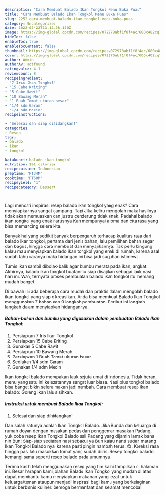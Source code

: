 ```yaml
---
description: "Cara Membuat Balado Ikan Tongkol Menu Buka Puas"
title: "Cara Membuat Balado Ikan Tongkol Menu Buka Puas"
slug: 2252-cara-membuat-balado-ikan-tongkol-menu-buka-puas
category: Uncategorized
date: 2022-05-22T23:12:58.156Z
image: https://img-global.cpcdn.com/recipes/072978abf1f8f4ac/680x482cq70/balado-ikan-tongkol-foto-resep-utama.jpg
hideToc: false
enableToc: true
enableTocContent: false
thumbnail: https://img-global.cpcdn.com/recipes/072978abf1f8f4ac/680x482cq70/balado-ikan-tongkol-foto-resep-utama.jpg
cover: https://img-global.cpcdn.com/recipes/072978abf1f8f4ac/680x482cq70/balado-ikan-tongkol-foto-resep-utama.jpg
author: Admin
authorAv: notfound
ratingvalue: 4.1
reviewcount: 8
recipeingredient:
- "7 Iris Ikan Tongkol"
- "15 Cabe Kriting"
- "5 Cabe Rawit"
- "10 Bawang Merah"
- "1 Buah Tomat ukuran besar"
- "1/4 sdm Garam"
- "1/4 sdm Mecin"
recipeinstructions:

- "Selesai dan siap dihidangkan!"
categories:
- Resep
tags:
- balado
- ikan
- tongkol

katakunci: balado ikan tongkol 
nutrition: 291 calories
recipecuisine: Indonesian
preptime: "PT34M"
cooktime: "PT60M"
recipeyield: "1"
recipecategory: Dessert

---
```



Lagi mencari inspirasi resep balado ikan tongkol yang enak? Cara menyiapkannya sangat gampang. Tapi Jika keliru mengolah maka hasilnya tidak akan memuaskan dan justru cenderung tidak enak. Padahal balado ikan tongkol yang enak harusnya Kan mempunyai aroma dan cita rasa yang bisa memancing selera kita.


Banyak hal yang sedikit banyak berpengaruh terhadap kualitas rasa dari balado ikan tongkol, pertama dari jenis bahan, lalu pemilihan bahan segar dan bagus, hingga cara membuat dan menyajikannya. Tak perlu bingung kalau mau menyiapkan balado ikan tongkol yang enak di rumah, karena asal sudah tahu caranya maka hidangan ini bisa jadi suguhan istimewa.

Tumis ikan sambil dibolak-balik agar bumbu merata pada ikan, angkat. Akhirnya, balado ikan tongkol buatanmu siap disajikan sebagai lauk nasi hari ini. Wah, ternyata proses pembuatan balado ikan tongkol itu memang mudah banget.


Di bawah ini ada beberapa cara mudah dan praktis dalam mengolah balado ikan tongkol yang siap dikreasikan. Anda bisa membuat Balado Ikan Tongkol menggunakan 7 bahan dan 0 langkah pembuatan. Berikut ini langkah-langkah dalam menyiapkan hidangannya.

<!--inarticleads1-->

##### Bahan-bahan dan bumbu yang digunakan dalam pembuatan Balado Ikan Tongkol:

1. Persiapkan 7 Iris Ikan Tongkol
1. Persiapkan 15 Cabe Kriting
1. Gunakan 5 Cabe Rawit
1. Persiapkan 10 Bawang Merah
1. Persiapkan 1 Buah Tomat ukuran besar
1. Sediakan 1/4 sdm Garam
1. Gunakan 1/4 sdm Mecin


Ikan tongkol balado merupakan lauk sejuta umat di Indonesia. Tidak heran, menu yang satu ini kelezatannya sangat luar biasa. Nasi plus tongkol balado bisa banget bikin selera makan jadi nambah. Cara membuat resep ikan balado: Goreng ikan lalu sisihkan. 

<!--inarticleads2-->

##### Instruksi untuk membuat Balado Ikan Tongkol:


1. Selesai dan siap dihidangkan!

Dan salah satunya adalah Ikan Tongkol Balado. Jika Bunda dan keluarga di rumah doyan dengan masakan pedas dan penggemar masakan Padang, yuk coba resep Ikan Tongkol Balado asli Padang yang dijamin lamak bana nih Bun! Siap-siap sediakan nasi sebakul ya Bun kalau nanti sudah matang Ikan Tongkol Balado nya, karena pasti pingin nambah terus. 😋. Koreksi rasa hingga pas, lalu masukkan tomat yang sudah diiris. Resep tongkol balado kemangi sama seperti resep balado pada umumnya. 

Terima kasih telah menggunakan resep yang tim kami tampilkan di halaman ini. Besar harapan kami, olahan Balado Ikan Tongkol yang mudah di atas dapat membantu kamu menyiapkan makanan yang lezat untuk keluarga/teman ataupun menjadi inspirasi bagi kamu yang berkeinginan untuk berbisnis kuliner. Semoga bermanfaat dan selamat mencoba!
